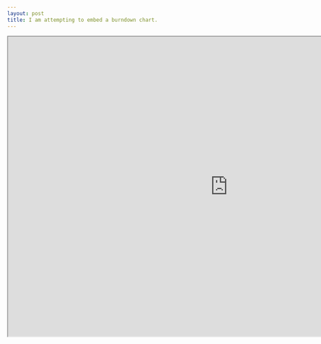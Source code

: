 ```yaml
---
layout: post
title: I am attempting to embed a burndown chart.
---
```


<iframe width="1024" height="700" src='https://burndownfortrello.com/embed/7chy3qwqpf' frameborder='1'></iframe>
